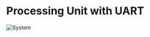 # Processing Unit with UART

![System](https://github.com/Abd-El-Rahman-Sabry/Processing-Unit-with-UART/assets/82292548/ccccb3af-a3f1-494d-bcd9-6d392975e323)
